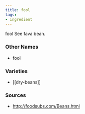```yaml
---
title: fool
tags:
- ingredient
---
```

fool See fava bean.

### Other Names

* fool

### Varieties

* [[dry-beans]]

### Sources
* http://foodsubs.com/Beans.html
